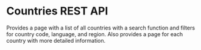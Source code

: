 # Countries REST API

Provides a page with a list of all countries with a search function and filters for country code, language, and region. Also provides a page for each country with more detailed information.
